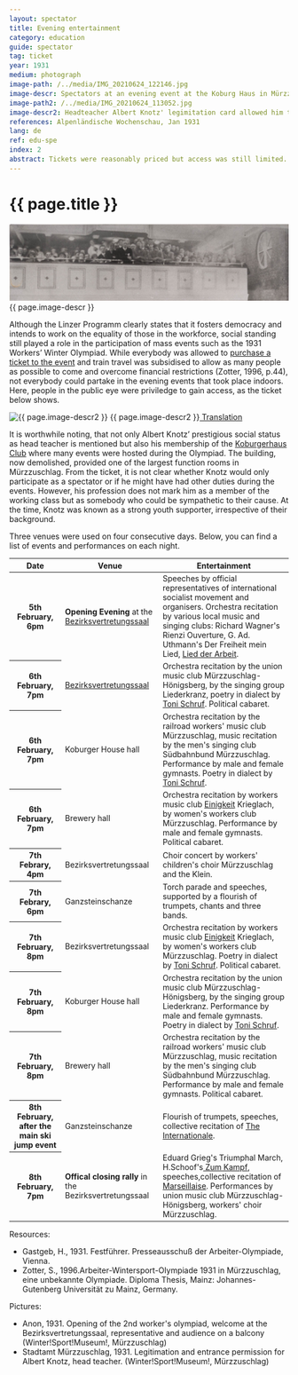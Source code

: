 ```yaml
---
layout: spectator
title: Evening entertainment
category: education
guide: spectator
tag: ticket
year: 1931
medium: photograph
image-path: /../media/IMG_20210624_122146.jpg
image-descr: Spectators at an evening event at the Koburg Haus in Mürzzuschlag
image-path2: /../media/IMG_20210624_113052.jpg
image-descr2: Headteacher Albert Knotz' legimitation card allowed him to enter the Koburghaus and the events there at any time, free of charge.
references: Alpenländische Wochenschau, Jan 1931
lang: de
ref: edu-spe
index: 2
abstract: Tickets were reasonably priced but access was still limited. Those with connections or of higher social standing could enjoy more sophisticated evening entertainment than the masses.
---
```

<body>
    <div class="infotext">
        <h1  id="title">{{ page.title }}</h1>
        <div class="grid-item" id="exhibit-image"><img src="../media/IMG_20210624_122146.jpg" class="img-fluid" alt="{{ page.image-descr }}"> {{ page.image-descr }} </div>
        <p>Although the Linzer Programm clearly states that it fosters democracy and intends to work on the equality of those in the workforce, social standing still played a role in the participation of mass events such as the 1931 Workers’ Winter Olympiad. While everybody was allowed to <a href="https://workerswinterolympiad1931.netlify.app/spectator/clstr-samebutdifferent.html" class="link-info">purchase a ticket to the event</a> and train travel was subsidised to allow as many people as possible to come and overcome financial restrictions (Zotter, 1996, p.44), not everybody could partake in the evening events that took place indoors. Here, people in the public eye were priviledge to gain access, as the ticket below shows.</p>
        <div class="grid-item" id="exhibit-image"><img src="../media/IMG_20210624_113052.jpg" class="img-fluid" alt="{{ page.image-descr2 }}"> {{ page.image-descr2 }}<a href="#" class="translation" data-toggle="tooltip" title="Municipal Office Mürzzuschlag, 29th January 1931. Legitimation for Mr Albert Knotz, retired teacher in Mürzzuschlag is, as a member of the Koburgerhaus-Club  entitled to enter the Koburger Haus and all its rooms at any time during the Olympiad, free of charge. The Mayor"> Translation</a></div>
        <p>It is worthwhile noting, that not only Albert Knotz’ prestigious social status as head teacher is mentioned but also his membership of the <a href="#" class="link-info" data-toggle="tooltip" title="The Koburgerhaus Club was a politically right wing organisation that favoured German nationalist politics"> Koburgerhaus Club</a> where many events were hosted during the Olympiad. The building, now demolished, provided one of the largest function rooms in Mürzzuschlag. From the ticket, it is not clear whether Knotz would only participate as a spectator or if he might have had other duties during the events. However, his profession does not mark him as a member of the working class but as somebody who could be sympathetic to their cause. At the time, Knotz was known as a strong youth supporter, irrespective of their background.</p>
        <p>Three venues were used on four consecutive days. Below, you can find a list of events and performances on each night.</p>
        <table class="table">
            <thead>
                <tr>
                    <th scope="col">Date</th>
                    <th scope="col">Venue</th>
                    <th scope="col">Entertainment</th>
                </tr>
            </thead>
            <tbody>
                <tr>
                    <th scope="row">5th February, 6pm</th>
                    <td><b>Opening Evening</b> at the <a href="#" class="translation" data-toggle="tooltip" title="regional representation hall">Bezirksvertretungssaal</a></td>
                    <td>Speeches by official representatives of international socialist movement and organisers. Orchestra recitation by various local music and singing clubs: Richard Wagner's <span class="quote">Rienzi Ouverture</span>, G. Ad. Uthmann's <span class="quote">Der Freiheit mein Lied</span>, <span class="quote"><a href="#" class="link-info" data-toggle="tooltip" title="Song of Work, official hymn of the Social Democrats">Lied der Arbeit</a></span>.</td>
                </tr>
                <tr>
                    <th scope="row">6th February, 7pm</th>
                    <td><a href="#" class="translation" data-toggle="tooltip" title="regional representation hall">Bezirksvertretungssaal</a></td>
                    <td>Orchestra recitation by the union music club Mürzzuschlag-Hönigsberg, by the singing group <span class="quote">Liederkranz</span>, poetry in dialect by <a href="#" class="link-info" data-toggle="tooltip" title="local entrepreneur, author and skiing enthusiast">Toni Schruf</a>. Political cabaret.</td>
                </tr>
                <tr>
                    <th scope="row">6th February, 7pm</th>
                    <td>Koburger House hall</td>
                    <td>Orchestra recitation by the railroad workers' music club Mürzzuschlag, music recitation by the men's singing club <span class="quote">Südbahnbund Mürzzuschlag</span>. Performance by male and female gymnasts. Poetry in dialect by <a href="#" class="link-info" data-toggle="tooltip" title="local entrepreneur, author and skiing enthusiast">Toni Schruf</a>.</td>
                </tr>
                <tr>
                    <th scope="row">6th February, 7pm</th>
                    <td>Brewery hall</td>
                    <td>Orchestra recitation by workers music club <span class="quote"><a href="#" class="translation" data-toggle="tooltip" title="unity">Einigkeit</a></span> Krieglach, by women's workers club Mürzzuschlag. Performance by male and female gymnasts. Political cabaret.</td>
                </tr>
                <tr>
                    <th scope="row">7th Febrary, 4pm</th>
                    <td>Bezirksvertretungssaal</td>
                    <td>Choir concert by workers' children's choir Mürzzuschlag and the <span class="quote">Klein.</span></td>
                </tr>
                <tr>
                    <th scope="row">7th Febrary, 6pm</th>
                    <td>Ganzsteinschanze</td>
                    <td>Torch parade and speeches, supported by a flourish of trumpets, chants and three bands.</td>
                </tr>
                <tr>
                    <th scope="row">7th February, 8pm</th>
                    <td>Bezirksvertretungssaal</td>
                    <td>Orchestra recitation by workers music club <span class="quote"><a href="#" class="translation" data-toggle="tooltip" title="unity">Einigkeit</a></span> Krieglach, by women's workers club Mürzzuschlag. Poetry in dialect by <a href="#" class="link-info" data-toggle="tooltip" title="local entrepreneur, author and skiing enthusiast">Toni Schruf</a>. Political cabaret.</td>
                </tr>
                <tr>
                   <th scope="row">7th February, 8pm</th>
                    <td>Koburger House hall</td>
                    <td>Orchestra recitation by the union music club Mürzzuschlag-Hönigsberg, by the singing group <span class="quote">Liederkranz</span>. Performance by male and female gymnasts. Poetry in dialect by <a href="#" class="link-info" data-toggle="tooltip" title="local entrepreneur, author and skiing enthusiast">Toni Schruf</a>.</td>
                </tr>
                <tr>
                    <th scope="row">7th February, 8pm</th>
                    <td>Brewery hall</td>
                    <td>Orchestra recitation by the railroad workers' music club Mürzzuschlag, music recitation by the men's singing club <span class="quote">Südbahnbund Mürzzuschlag</span>. Performance by male and female gymnasts. Political cabaret.</td>              
                </tr>
                <tr>
                    <th scope="row">8th February, after the main ski jump event</th>
                    <td>Ganzsteinschanze</td>
                    <td>Flourish of trumpets, speeches, collective recitation of <span class="quote"><a href="#" class="link-info" data-toggle="tooltip" title="a left-wing anthem">The Internationale</a></span>.</td>
                </tr>
                <tr>
                    <th scope="row">8th February, 7pm</th>
                    <td><b>Offical closing rally</b> in the Bezirksvertretungssaal</td>
                    <td>Eduard Grieg's <span class="quote">Triumphal March</span>, H.Schoof's<span class="quote"><a href="#" class="translation" data-toggle="tooltip" title="To arms"> Zum Kampf</a></span>, speeches,collective recitation of <span class="quote"><a href="#" class="link-info" data-toggle="tooltip" title="France's national anthem, workers' movement anthem">Marseillaise</a></span>. Performances by union music club Mürzzuschlag-Hönigsberg, workers' choir Mürzzuschlag.</td>
                </tr>
            </tbody>
        </table>
        <div class="resources">
            <div class="resource-title">Resources:</div>
                <ul>
                    <li>Gastgeb, H., 1931. <span id="source">Festführer</span>. Presseausschuß der Arbeiter-Olympiade, Vienna.</li>
                    <li>Zotter, S., 1996.<span id="source">Arbeiter-Wintersport-Olympiade 1931 in Mürzzuschlag, eine unbekannte Olympiade</span>. Diploma Thesis, Mainz: Johannes-Gutenberg Universität zu Mainz, Germany.</li>
                </ul>
        </div>
        <div class="resources">
            <div class="resource-title">Pictures:</div>
                <ul>
                    <li>Anon, 1931. Opening of the 2nd worker's olympiad, welcome at the Bezirksvertretungssaal, representative and audience on a balcony (Winter!Sport!Museum!, Mürzzuschlag)</li>
                    <li>Stadtamt Mürzzuschlag, 1931. Legitimation and entrance permission for Albert Knotz, head teacher. (Winter!Sport!Museum!, Mürzzuschlag)</li>
                </ul>
        </div>
    </div>
</body>